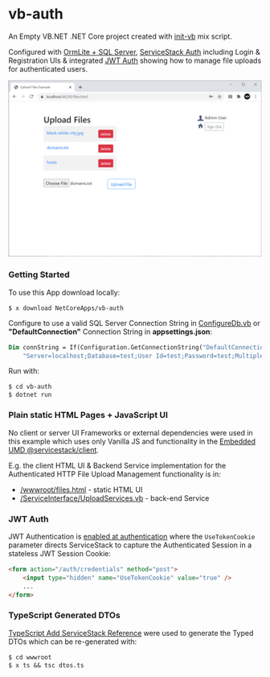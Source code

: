 # vb-auth

An Empty VB.NET .NET Core project created with [init-vb](https://docs.servicestack.net/vbnet#vb-net-core-project) mix script.

Configured with [OrmLite + SQL Server](https://github.com/ServiceStack/ServiceStack.OrmLite), 
[ServiceStack Auth](https://docs.servicestack.net/authentication-and-authorization) including Login & Registration UIs
& integrated [JWT Auth](https://docs.servicestack.net/jwt-authprovider) showing how to manage file uploads for authenticated users.

![](https://raw.githubusercontent.com/NetCoreApps/vb-auth/master/screenshot.png)

### Getting Started

To use this App download locally:

    $ x download NetCoreApps/vb-auth

Configure to use a valid SQL Server Connection String in [ConfigureDb.vb](https://github.com/NetCoreApps/vb-auth/blob/master/ConfigureDb.vb)
or **"DefaultConnection"** Connection String in **appsettings.json**:

```vb
Dim connString = If(Configuration.GetConnectionString("DefaultConnection"),
    "Server=localhost;Database=test;User Id=test;Password=test;MultipleActiveResultSets=True;")
```

Run with:

    $ cd vb-auth
    $ dotnet run

### Plain static HTML Pages + JavaScript UI

No client or server UI Frameworks or external dependencies were used in this example which uses only Vanilla JS and functionality in the 
[Embedded UMD @servicestack/client](https://docs.servicestack.net/servicestack-client-umd).

E.g. the client HTML UI & Backend Service implementation for the Authenticated HTTP File Upload Management functionality is in:

 - [/wwwroot/files.html](https://github.com/NetCoreApps/vb-auth/blob/master/wwwroot/files.html) - static HTML UI
 - [/ServiceInterface/UploadServices.vb](https://github.com/NetCoreApps/vb-auth/blob/master/ServiceInterface/UploadServices.vb) - back-end Service

### JWT Auth

JWT Authentication is [enabled at authentication](https://docs.servicestack.net/jwt-authprovider#switching-existing-sites-to-jwt) where
the `UseTokenCookie` parameter directs ServiceStack to capture the Authenticated Session in a stateless JWT Session Cookie:

```html
<form action="/auth/credentials" method="post">
    <input type="hidden" name="UseTokenCookie" value="true" />
    ...
</form>
```

### TypeScript Generated DTOs

[TypeScript Add ServiceStack Reference](https://docs.servicestack.net/typescript-add-servicestack-reference) were used to generate the 
Typed DTOs which can be re-generated with:

    $ cd wwwroot
    $ x ts && tsc dtos.ts
